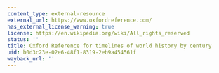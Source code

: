 ```yaml
---
content_type: external-resource
external_url: https://www.oxfordreference.com/
has_external_license_warning: true
license: https://en.wikipedia.org/wiki/All_rights_reserved
status: ''
title: Oxford Reference for timelines of world history by century
uid: b0d3c23e-02e6-48f1-8319-2eb9a454561f
wayback_url: ''
---
```

